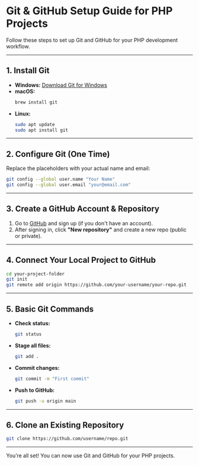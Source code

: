 # Git & GitHub Setup Guide for PHP Projects

Follow these steps to set up Git and GitHub for your PHP development workflow.

---

## 1. Install Git

- **Windows:** [Download Git for Windows](https://git-scm.com/download/win)
- **macOS:**  
    ```sh
    brew install git
    ```
- **Linux:**  
    ```sh
    sudo apt update
    sudo apt install git
    ```

---

## 2. Configure Git (One Time)

Replace the placeholders with your actual name and email:

```sh
git config --global user.name "Your Name"
git config --global user.email "your@email.com"
```

---

## 3. Create a GitHub Account & Repository

1. Go to [GitHub](https://github.com) and sign up (if you don't have an account).
2. After signing in, click **"New repository"** and create a new repo (public or private).

---

## 4. Connect Your Local Project to GitHub

```sh
cd your-project-folder
git init
git remote add origin https://github.com/your-username/your-repo.git
```

---

## 5. Basic Git Commands

- **Check status:**  
    ```sh
    git status
    ```
- **Stage all files:**  
    ```sh
    git add .
    ```
- **Commit changes:**  
    ```sh
    git commit -m "First commit"
    ```
- **Push to GitHub:**  
    ```sh
    git push -u origin main
    ```

---

## 6. Clone an Existing Repository

```sh
git clone https://github.com/username/repo.git
```

---

You’re all set! You can now use Git and GitHub for your PHP projects.

